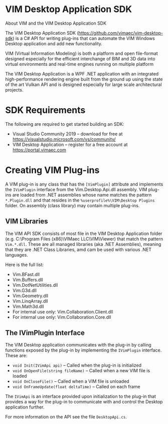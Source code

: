 # VIM Desktop Application SDK

About VIM and the VIM Desktop Application SDK

The VIM Desktop Application SDK (https://github.com/vimaec/vim-desktop-sdk) is a C# API for writing plug-ins that can automate the VIM Windows Desktop application and add new functionality. 

VIM (Virtual Information Modeling) is both a platform and open file-format designed especially for the efficient interchange of BIM and 3D data into virtual environments and real-time engines running on multiple platform

The VIM Desktop Application is a WPF .NET application with an integrated high-performance rendering engine built from the ground up using the state of the art Vulkan API and is designed especially for large scale architectural projects. 

# SDK Requirements

The following are required to get started building an SDK:

* Visual Studio Community 2019 – download for free at https://visualstudio.microsoft.com/vs/community/
* VIM Desktop Application – register for a free account at https://portal.vimaec.com

# Creating VIM Plug-ins

A VIM plug-in is any class that has the `[VimPlugin]` attribute and implements the `IVimPlugin` interface from the Vim.Desktop.Api.dll assembly. VIM plug-ins are loaded from .NET assemblies whose name matches the pattern `*.Plugin.dll` and that resides in the `%userprofile%\VIM\Desktop Plugins` folder. On assembly (class library) may contain multiple plug-ins. 

## VIM Libraries

The VIM API SDK consists of most file in the VIM Desktop Application folder (e.g. C:\Program Files (x86)\VIMaec LLC\VIM\Viewer) that match the pattern `Vim.*.dll`. These are all managed libraries (aka .NET Assemblies), meaning that they are .NET Class Libraries, amd cam be used with various .NET languages. 

Here is the full list: 

* Vim.BFast.dll
*	Vim.Buffers.dll
*	Vim.DotNetUtilities.dll
*	Vim.G3d.dll
*	Vim.Geometry.dll
*	Vim.LinqArray.dll
*	Vim.Math3d.dll
* For internal use only: Vim.Collaboration.Client.dll
* For internal use only: Vim.Collaboration.Core.dll

## The IVimPlugin Interface

The VIM Desktop application communicates with the plug-in by calling functions exposed by the plug-in by implementing the `IVimPlugin` interface. These are:

* `void Init(IVimApi api)` – Called when the plug-in is initialized 
*	`void OnOpenFile(string fileName)` – Called when a new VIM file is loaded
*	`void OnCloseFile()` – Called when a VIM file is unloaded
*	`void OnFrameUpdate(float deltaTime)` – Called on each frame

The `IVimApi` is an interface provided upon initialization to the plug-in that provides a way for the plug-in to communicate with and control the Desktop application further.  

For more information on the API see the file `DesktopApi.cs`.

